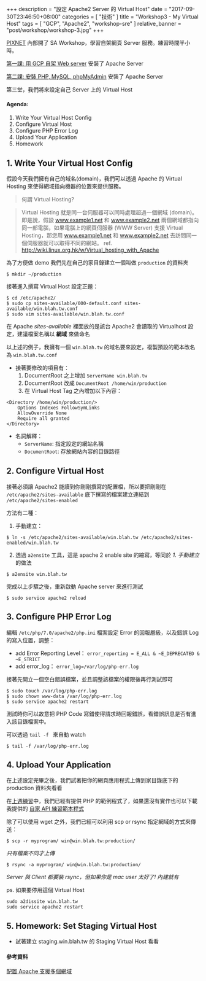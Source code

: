 +++
description = "設定 Apache2 Server 的 Virtual Host"
date = "2017-09-30T23:46:50+08:00"
categories = [ "技術" ]
title = "Workshop3 - My Virtual Host"
tags = [ "GCP", "Apache2", "workshop-sre" ]
relative_banner = "post/workshop/workshop-3.jpg"
+++

[PIXNET](https://www.pixnet.net/career) 內部開了 SA Workshop，學習自架網頁 Server 服務。練習時間半小時。

[第一課: 用 GCP 自架 Web server](/workshop1---用-gcp-自架-web-server/) 安裝了 Apache Server

[第二課: 安裝 PHP, MySQL, phpMyAdmin](/workshop2---安裝-php-mysql-phpmyadmin/) 安裝了 Apache Server

第三堂，我們將來設定自己 Server 上的 Virtual Host

<!--more-->

#### Agenda:
1. Write Your Virtual Host Config
2. Configure Virtual Host
3. Configure PHP Error Log
4. Upload Your Application
5. Homework

## 1. Write Your Virtual Host Config

假設今天我們擁有自己的域名(domain)，我們可以透過 Apache 的 Virtual Hosting 來使得網域指向機器的位置來提供服務。

> 何謂 Virtual Hosting?

> Virtual Hosting 就是同一台伺服器可以同時處理超過一個網域 (domain)。即是說，假設 www.example1.net 和 www.example2.net
兩個網域都指向同一部電腦，如果電腦上的網頁伺服器 (WWW Server) 支援 Virtual Hosting，那您用 www.example1.net 和 www.example2.net
去訪問同一個伺服器就可以取得不同的網站。
> ref. http://wiki.linux.org.hk/w/Virtual_hosting_with_Apache


為了方便做 demo 我們先在自己的家目錄建立一個叫做 `production` 的資料夾
```
$ mkdir ~/production
```

接著進入撰寫 Virtual Host 設定正題：

```
$ cd /etc/apache2/
$ sudo cp sites-available/000-default.conf sites-available/win.blah.tw.conf
$ sudo vim sites-available/win.blah.tw.conf
```

在 Apache _sites-available_ 裡面放的是該台 Apache2 會讀取的 Virtualhost 設定，建議檔案名稱以 <b class="text-primary">網域</b> 來做命名

以上述的例子，我擁有一個 `win.blah.tw` 的域名要來設定，複製預設的範本改名為 `win.blah.tw.conf`

- 接著要修改的項目有：
    1. DocumentRoot 之上增加 `ServerName win.blah.tw`
    2. DocumentRoot 改成 `DocumentRoot /home/win/production`
    3. 在 Virtual Host Tag 之內增加以下內容：

```
<Directory /home/win/production/>
    Options Indexes FollowSymLinks
    AllowOverride None
    Require all granted
</Directory>
```

- 名詞解釋：
    - `ServerName`: 指定設定的網站名稱
    - `DocumentRoot`: 存放網站內容的目錄路徑

## 2. Configure Virtual Host
接著必須讓 Apache2 能讀到你剛剛撰寫的配置檔，所以要把剛剛在 `/etc/apache2/sites-available` 底下撰寫的檔案建立連結到
 `/etc/apache2/sites-enabled`

方法有二種：

1. 手動建立：
```
$ ln -s /etc/apache2/sites-available/win.blah.tw /etc/apache2/sites-enabled/win.blah.tw
```

2. 透過 `a2ensite` 工具，這是 apache 2 enable site 的縮寫，等同於 _1. 手動建立_ 的做法
```
$ a2ensite win.blah.tw
```

完成以上步驟之後，重新啟動 Apache server 來進行測試
```
$ sudo service apache2 reload
```

## 3. Configure PHP Error Log


編輯 `/etc/php/7.0/apache2/php.ini` 檔案設定 Error 的回報層級，以及錯誤 Log 的寫入位置，調整：

- add Error Reporting Level： `error_reporting = E_ALL & ~E_DEPRECATED & ~E_STRICT`
- add error_log： `error_log=/var/log/php-err.log`

接著先開立一個空白錯誤檔案，並且調整該檔案的權限後再行測試即可

```
$ sudo touch /var/log/php-err.log
$ sudo chown www-data /var/log/php-err.log
$ sudo service apache2 restart
```


測試時你可以故意把 PHP Code 寫錯使得請求時回報錯誤，看錯誤訊息是否有進入該目錄檔案中。

可以透過 `tail -f ` 來自動 watch

```
$ tail -f /var/log/php-err.log
```


## 4. Upload Your Application

在上述設定完畢之後，我們試著把你的網頁應用程式上傳到家目錄底下的 production 資料夾看看

在[上週練習](/workshop2---安裝-php-mysql-phpmyadmin/)中，我們已經有提供 PHP 的範例程式了，如果還沒有實作也可以下載我提供的 [自家
API 練習範本程式](https://github.com/kylinfish/pixnet-emma-demo)

除了可以使用 wget 之外，我們已經可以利用 scp or rsync 指定網域的方式來傳送：

```
$ scp -r myprogram/ win@win.blah.tw:production/
```
<i class="text-warning">只有檔案不同才上傳</i>


```
$ rsync -a myprogram/ win@win.blah.tw:production/
```
<i class="text-warning">Server 與 Client 都要裝 rsync，但如果你是 mac user 太好了! 內建就有</i>

ps. 如果要停用這個 Virtual Host
```
sudo a2dissite win.blah.tw
sudo service apache2 restart
```

## 5. Homework: Set Staging Virtual Host
- 試著建立 staging.win.blah.tw 的 Staging Virtual Host 看看



#### 參考資料
[配置 Apache 支援多個網域](http://wiki.linux.org.hk/w/Virtual_hosting_with_Apache)

